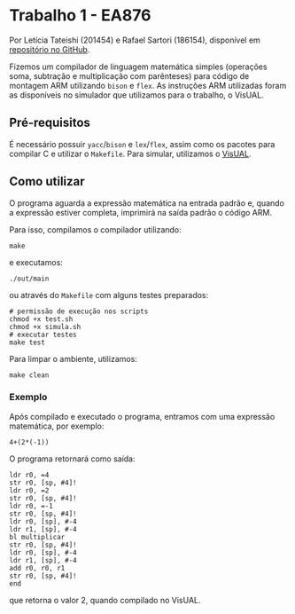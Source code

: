 # Trabalho 1 - EA876

Por Letícia Tateishi (201454) e Rafael Sartori (186154), disponível em [repositório no GitHub](https://github.com/rafaelsartori96/EA876-trabalho1).

Fizemos um compilador de linguagem matemática simples (operações soma, subtração e multiplicação com parênteses) para código de montagem ARM utilizando `bison` e `flex`. As instruções ARM utilizadas foram as disponíveis no simulador que utilizamos para o trabalho, o VisUAL.

## Pré-requisitos

É necessário possuir `yacc`/`bison` e `lex`/`flex`, assim como os pacotes para compilar C e utilizar o `Makefile`. Para simular, utilizamos o [VisUAL](https://salmanarif.bitbucket.io/visual/index.html).

## Como utilizar

O programa aguarda a expressão matemática na entrada padrão e, quando a expressão estiver completa, imprimirá na saída padrão o código ARM.

Para isso, compilamos o compilador utilizando:
```
make
```

e executamos:
```
./out/main
```
ou através do `Makefile` com alguns testes preparados:
```
# permissão de execução nos scripts
chmod +x test.sh
chmod +x simula.sh
# executar testes
make test
```

Para limpar o ambiente, utilizamos:
```
make clean
```
### Exemplo

Após compilado e executado o programa, entramos com uma expressão matemática, por exemplo:
```
4+(2*(-1))
```
O programa retornará como saída:
```
ldr r0, =4
str r0, [sp, #4]!
ldr r0, =2
str r0, [sp, #4]!
ldr r0, =-1
str r0, [sp, #4]!
ldr r0, [sp], #-4
ldr r1, [sp], #-4
bl multiplicar
str r0, [sp, #4]!
ldr r0, [sp], #-4
ldr r1, [sp], #-4
add r0, r0, r1
str r0, [sp, #4]!
end
```
que retorna o valor 2, quando compilado no VisUAL.
##
